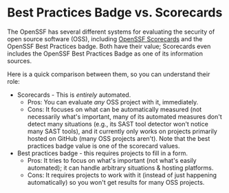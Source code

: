 # Best Practices Badge vs. Scorecards

The OpenSSF has several different systems for evaluating the
security of open source software (OSS),
including [OpenSSF Scorecards](https://github.com/ossf/scorecard)
and the OpenSSF Best Practices badge.
Both have their value; Scorecards even includes
the OpenSSF Best Practices Badge as one of its information sources.

Here is a quick comparison between them, so you can understand their role:

* Scorecards - This is *entirely* automated.
    * Pros: You can evaluate *any* OSS project with it, immediately.
    * Cons: It focuses on what can be automatically measured (not necessarily what's important, many of its automated measures don't detect many situations (e.g., its SAST tool detector won't notice many SAST tools), and it currently only works on projects primarily hosted on GitHub (many OSS projects aren't). Note that the best practices badge value is one of the scorecard values.
* Best practices badge - this requires projects to fill in a form.
    * Pros: It tries to focus on what's important (not what's easily automated); it can handle arbitrary situations & hosting platforms.
    * Cons: It requires projects to work with it (instead of just happening automatically) so you won't get results for many OSS projects.
